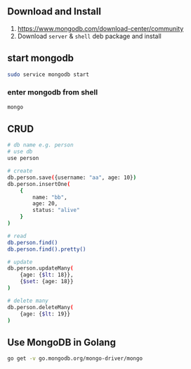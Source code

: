 ## Download and Install
1. https://www.mongodb.com/download-center/community
2. Download `server` & `shell` deb package and install

## start mongodb
```bash
sudo service mongodb start
```

### enter mongodb from shell
```bash
mongo
```

## CRUD
```bash
# db name e.g. person
# use db
use person

# create
db.person.save({username: "aa", age: 10})
db.person.insertOne(
	{
		name: "bb",
		age: 20,
		status: "alive"
	}
)

# read
db.person.find()
db.person.find().pretty()

# update
db.person.updateMany(
	{age: {$lt: 18}},
	{$set: {age: 18}}
)

# delete many
db.person.deleteMany(
	{age: {$lt: 19}}
)
```

## Use MongoDB in Golang
```bash
go get -v go.mongodb.org/mongo-driver/mongo
```